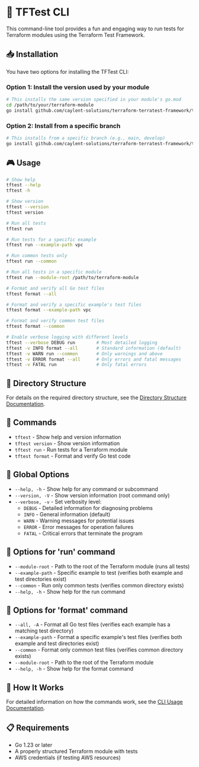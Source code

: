 # 🚀 TFTest CLI

This command-line tool provides a fun and engaging way to run tests for Terraform modules using the Terraform Test Framework.

## 📥 Installation

You have two options for installing the TFTest CLI:

### Option 1: Install the version used by your module

```bash
# This installs the same version specified in your module's go.mod
cd /path/to/your/terraform-module
go install github.com/caylent-solutions/terraform-terratest-framework/tftest-cli@$(grep terraform-terratest-framework go.mod | awk '{print $2}')
```

### Option 2: Install from a specific branch

```bash
# This installs from a specific branch (e.g., main, develop)
go install github.com/caylent-solutions/terraform-terratest-framework/tftest-cli@main
```

## 🎮 Usage

```bash
# Show help
tftest --help
tftest -h

# Show version
tftest --version
tftest version

# Run all tests
tftest run

# Run tests for a specific example
tftest run --example-path vpc

# Run common tests only
tftest run --common

# Run all tests in a specific module
tftest run --module-root /path/to/terraform-module

# Format and verify all Go test files
tftest format --all

# Format and verify a specific example's test files
tftest format --example-path vpc

# Format and verify common test files
tftest format --common

# Enable verbose logging with different levels
tftest --verbose DEBUG run        # Most detailed logging
tftest -v INFO format --all       # Standard information (default)
tftest -v WARN run --common       # Only warnings and above
tftest -v ERROR format --all      # Only errors and fatal messages
tftest -v FATAL run               # Only fatal errors
```

## 📁 Directory Structure

For details on the required directory structure, see the [Directory Structure Documentation](../docs/DIRECTORY_STRUCTURE.md).

## 🎯 Commands

- `tftest` - Show help and version information
- `tftest version` - Show version information
- `tftest run` - Run tests for a Terraform module
- `tftest format` - Format and verify Go test code

## 🔧 Global Options

- `--help, -h` - Show help for any command or subcommand
- `--version, -V` - Show version information (root command only)
- `--verbose, -v` - Set verbosity level:
  - `DEBUG` - Detailed information for diagnosing problems
  - `INFO` - General information (default)
  - `WARN` - Warning messages for potential issues
  - `ERROR` - Error messages for operation failures
  - `FATAL` - Critical errors that terminate the program

## 🔧 Options for 'run' command

- `--module-root` - Path to the root of the Terraform module (runs all tests)
- `--example-path` - Specific example to test (verifies both example and test directories exist)
- `--common` - Run only common tests (verifies common directory exists)
- `--help, -h` - Show help for the run command

## 🔧 Options for 'format' command

- `--all, -A` - Format all Go test files (verifies each example has a matching test directory)
- `--example-path` - Format a specific example's test files (verifies both example and test directories exist)
- `--common` - Format only common test files (verifies common directory exists)
- `--module-root` - Path to the root of the Terraform module
- `--help, -h` - Show help for the format command

## 🧩 How It Works

For detailed information on how the commands work, see the [CLI Usage Documentation](../docs/CLI_USAGE.md#how-it-works).

## 📋 Requirements

- Go 1.23 or later
- A properly structured Terraform module with tests
- AWS credentials (if testing AWS resources)